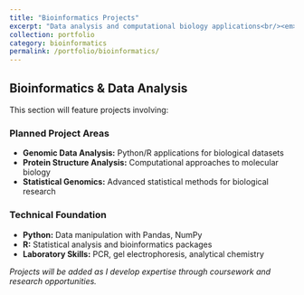 ```yaml
---
title: "Bioinformatics Projects"
excerpt: "Data analysis and computational biology applications<br/><em>Future projects in genomics and proteomics</em>"
collection: portfolio
category: bioinformatics
permalink: /portfolio/bioinformatics/
---
```


## Bioinformatics & Data Analysis

This section will feature projects involving:

### Planned Project Areas
- **Genomic Data Analysis:** Python/R applications for biological datasets
- **Protein Structure Analysis:** Computational approaches to molecular biology
- **Statistical Genomics:** Advanced statistical methods for biological research

### Technical Foundation
- **Python:** Data manipulation with Pandas, NumPy
- **R:** Statistical analysis and bioinformatics packages
- **Laboratory Skills:** PCR, gel electrophoresis, analytical chemistry

*Projects will be added as I develop expertise through coursework and research opportunities.*
